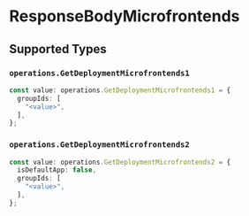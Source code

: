 # ResponseBodyMicrofrontends


## Supported Types

### `operations.GetDeploymentMicrofrontends1`

```typescript
const value: operations.GetDeploymentMicrofrontends1 = {
  groupIds: [
    "<value>",
  ],
};
```

### `operations.GetDeploymentMicrofrontends2`

```typescript
const value: operations.GetDeploymentMicrofrontends2 = {
  isDefaultApp: false,
  groupIds: [
    "<value>",
  ],
};
```

